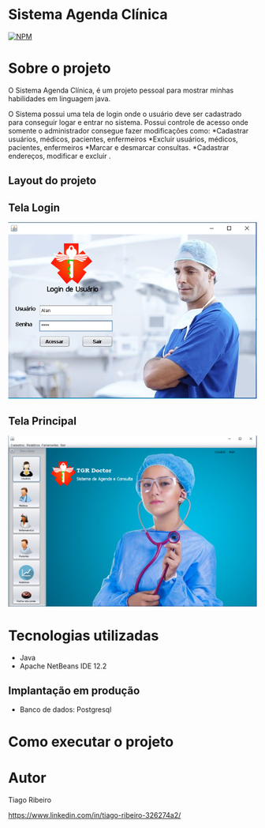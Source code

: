 # Sistema Agenda Clínica
[![NPM](https://img.shields.io/npm/l/react)](https://github.com/tiagoribeiro2000/Projeto-Agenda-Clinica/blob/main/LICENSE) 

# Sobre o projeto
O Sistema Agenda Clínica, é um projeto pessoal para mostrar minhas habilidades em linguagem java.

O Sistema possui uma tela de login onde o usuário deve ser cadastrado para conseguir logar e entrar no sistema. Possui controle de acesso onde somente o administrador consegue fazer modificações como:
*Cadastrar usuários, médicos, pacientes, enfermeiros
*Excluir usuários, médicos, pacientes, enfermeiros
*Marcar e desmarcar consultas.
*Cadastrar endereços, modificar e excluir .

## Layout do projeto

## Tela Login
![Tela Login](https://github.com/tiagoribeiro2000/Projeto-Agenda-Clinica/blob/main/ImagensDoProjeto/telaLogin.png) 

## Tela Principal
![Tela Principal](https://github.com/tiagoribeiro2000/Projeto-Agenda-Clinica/blob/main/ImagensDoProjeto/TelaPrincipal.png)

# Tecnologias utilizadas
- Java
- Apache NetBeans IDE 12.2
## Implantação em produção
- Banco de dados: Postgresql

# Como executar o projeto



# Autor

Tiago Ribeiro

https://www.linkedin.com/in/tiago-ribeiro-326274a2/


